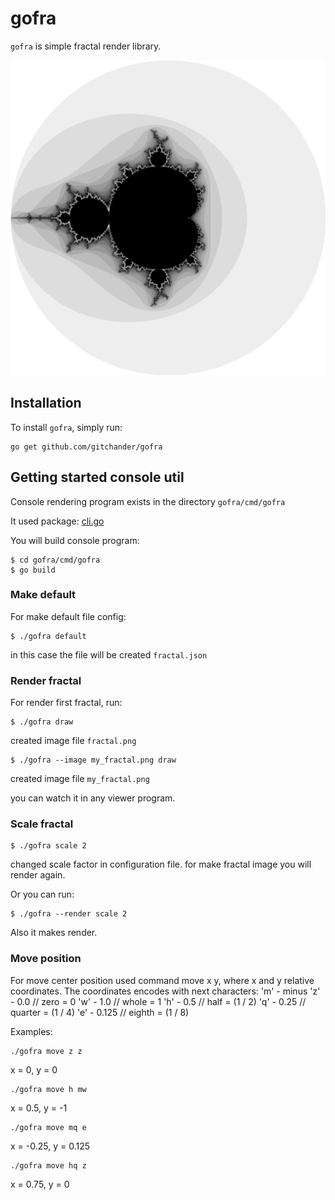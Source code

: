 # gofra

`gofra` is simple fractal render library.

![default fractal](images/default-ms.png)

## Installation

To install `gofra`, simply run:
```
go get github.com/gitchander/gofra
```

## Getting started console util

Сonsole rendering program exists in the directory `gofra/cmd/gofra`

It used package: [cli.go](https://github.com/urfave/cli)

You will build console program:
```
$ cd gofra/cmd/gofra
$ go build
```

### Make default
For make default file config:
```
$ ./gofra default
```
in this case the file will be created `fractal.json`

### Render fractal
For render first fractal, run:
```
$ ./gofra draw
```
created image file `fractal.png`

```
$ ./gofra --image my_fractal.png draw
```
created image file `my_fractal.png`


you can watch it in any viewer program.

### Scale fractal

```
$ ./gofra scale 2
```
changed scale factor in configuration file.
for make fractal image you will render again.

Or you can run:
```
$ ./gofra --render scale 2
```
Also it makes render.

### Move position

For move center position used command move x y, where x and y relative coordinates.
The coordinates encodes with next characters:
'm' - minus
'z' - 0.0   // zero    = 0
'w' - 1.0   // whole   = 1
'h' - 0.5   // half    = (1 / 2)
'q' - 0.25  // quarter = (1 / 4)
'e' - 0.125 // eighth  = (1 / 8)

Examples:

```
./gofra move z z
```
x = 0, y = 0

```
./gofra move h mw
```
x = 0.5, y = -1

```
./gofra move mq e
```
x = -0.25, y = 0.125

```
./gofra move hq z
```
x = 0.75, y = 0
